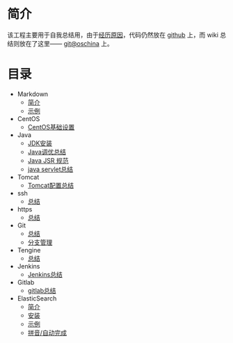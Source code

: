 # 简介
该工程主要用于自我总结用，由于[经历原因](introduction)，代码仍然放在 [github](https://github.com/btpka3/btpka3.github.com) 上，而 wiki 总结则放在了这里—— [git@oschina](http://git.oschina.net/btpka3/btpka3/wikis/home) 上。

# 目录
* Markdown
    * [简介](md-intro)
    * [示例](md-demo)
* CentOS
    * [CentOS基础设置](centos-base-setup)
* Java
    * [JDK安装](java-jdk-install)
    * [Java调优总结](java-tuning)
    * [Java JSR 规范](java-jsr)
    * [java servlet总结](java-servlet)
* Tomcat
    * [Tomcat配置总结](tomcat-summary)
* ssh
    * [总结](ssh-summary)
* https
    * [总结](https-summary)
* Git
    * [总结](git-summary)
    * [分支管理](git-branch)
* Tengine
    * [总结](tengine-summary)
* Jenkins
    * [Jenkins总结](jenkins-summary)
* Gitlab
    * [gitlab总结](gitlab-summary)
* ElasticSearch
    * [简介](es-intro)
    * [安装](es-install)
    * [示例](es-search)
    * [拼音/自动完成](es-pinyin)

  	